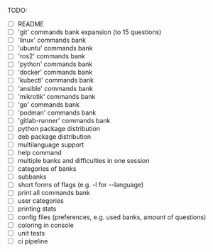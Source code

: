 TODO:
- [ ] README
- [ ] 'git' commands bank expansion (to 15 questions)
- [ ] 'linux' commands bank
- [ ] 'ubuntu' commands bank
- [ ] 'ros2' commands bank
- [ ] 'python' commands bank
- [ ] 'docker' commands bank
- [ ] 'kubectl' commands bank
- [ ] 'ansible' commands bank
- [ ] 'mikrotik' commands bank
- [ ] 'go' commands bank
- [ ] 'podman' commands bank
- [ ] 'gitlab-runner' commands bank
- [ ] python package distribution
- [ ] deb package distribution
- [ ] multilanguage support
- [ ] help command
- [ ] multiple banks and difficulties in one session
- [ ] categories of banks
- [ ] subbanks
- [ ] short forms of flags (e.g. -l for --language)
- [ ] print all commands bank
- [ ] user categories
- [ ] printing stats
- [ ] config files (preferences, e.g. used banks, amount of questions)
- [ ] coloring in console
- [ ] unit tests
- [ ] ci pipeline
